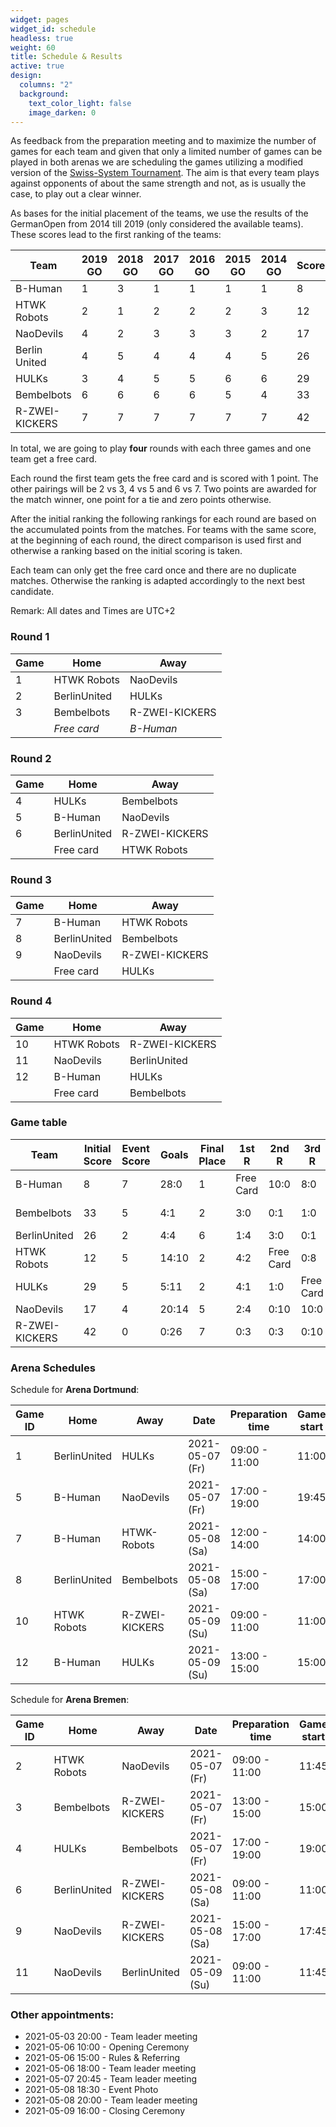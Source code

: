 ```yaml
---
widget: pages
widget_id: schedule
headless: true
weight: 60
title: Schedule & Results
active: true
design:
  columns: "2"
  background:
    text_color_light: false
    image_darken: 0
---
```

As feedback from the preparation meeting and to maximize the number of games for each team and given that only a limited number of games can be played in both arenas we are scheduling the games utilizing a modified version of the [Swiss-System Tournament](https://en.wikipedia.org/wiki/Swiss-system_tournament). The aim is that every team plays against opponents of about the same strength and not, as is usually the case, to play out a clear winner.

As bases for the initial placement of the teams, we use the results of the GermanOpen from 2014 till 2019 (only considered the available teams). These scores lead to the first ranking of the teams:

| Team           | 2019 GO | 2018 GO | 2017 GO | 2016 GO | 2015 GO | 2014 GO | Score |
| -------------- | ------- | ------- | ------- | ------- | ------- | ------- | ----- |
| B-Human        | 1       | 3       | 1       | 1       | 1       | 1       | 8     |
| HTWK Robots    | 2       | 1       | 2       | 2       | 2       | 3       | 12    |
| NaoDevils      | 4       | 2       | 3       | 3       | 3       | 2       | 17    |
| Berlin United  | 4       | 5       | 4       | 4       | 4       | 5       | 26    |
| HULKs          | 3       | 4       | 5       | 5       | 6       | 6       | 29    |
| Bembelbots     | 6       | 6       | 6       | 6       | 5       | 4       | 33    |
| R-ZWEI-KICKERS | 7       | 7       | 7       | 7       | 7       | 7       | 42    |

In total, we are going to play **four** rounds with each three games and one team get a free card.

Each round the first team gets the free card and is scored with 1 point. The other pairings will be 2 vs 3, 4 vs 5 and 6 vs 7. Two points are awarded for the match winner, one point for a tie and zero points otherwise. 

After the initial ranking the following rankings for each round are based on the accumulated points from the matches. For teams with the same score, at the beginning of each round, the direct comparison is used first and otherwise a ranking based on the initial scoring is taken. 

Each team can only get the free card once and there are no duplicate matches. Otherwise the ranking is adapted accordingly to the next best candidate.

Remark: All dates and Times are UTC+2

### Round 1

| Game | Home         | Away           |
| ---- | ------------ | -------------- |
| 1    | HTWK Robots  | NaoDevils      |
| 2    | BerlinUnited | HULKs          |
| 3    | Bembelbots   | R-ZWEI-KICKERS |
|      | *Free card*  | *B-Human*      |

### Round 2

| Game | Home         | Away           |
|------|--------------|----------------|
| 4    | HULKs        | Bembelbots     |
| 5    | B-Human      | NaoDevils      |
| 6    | BerlinUnited | R-ZWEI-KICKERS |
|      | Free card    | HTWK Robots    |

### Round 3

| Game | Home         | Away           |
|------|--------------|----------------|
| 7    | B-Human      | HTWK Robots    |
| 8    | BerlinUnited | Bembelbots     |
| 9    | NaoDevils    | R-ZWEI-KICKERS |
|      | Free card    | HULKs          |

### Round 4

| Game | Home        | Away           |
|------|-------------|----------------|
| 10   | HTWK Robots | R-ZWEI-KICKERS |
| 11   | NaoDevils   | BerlinUnited   |
| 12   | B-Human     | HULKs          |
|      | Free card   | Bembelbots     |

### Game table

| Team           | Initial Score | Event Score | Goals | Final Place | 1st R     | 2nd R     | 3rd R     | 4th R     |
|----------------|---------------|-------------|-------|-------------|-----------|-----------|-----------|-----------|
| B-Human        | 8             | 7           | 28:0  |     1        | Free Card | 10:0      | 8:0       |   10:0        |
| Bembelbots     | 33            | 5           | 4:1   |      2       | 3:0       | 0:1       | 1:0       | Free Card |
| BerlinUnited   | 26            | 2           | 4:4   |      6       | 1:4       | 3:0       | 0:1       |    0:8       |
| HTWK Robots    | 12            | 5           | 14:10  |     2        | 4:2       | Free Card | 0:8       |    10:0    |
| HULKs          | 29            | 5           | 5:11   |     2        | 4:1       | 1:0       | Free Card |   0:10      |
| NaoDevils      | 17            | 4           | 20:14 |      5       | 2:4       | 0:10      | 10:0      |   8:0        |
| R-ZWEI-KICKERS | 42            | 0           | 0:26  |     7        | 0:3       | 0:3       | 0:10      |  0:10      |

### Arena Schedules

Schedule for **Arena Dortmund**:

| Game ID | Home         | Away           | Date            | Preparation time | Game start | Result |
|---------|--------------|----------------|-----------------|------------------|------------|--------|
| 1       | BerlinUnited | HULKs          | 2021-05-07 (Fr) | 09:00 - 11:00    | 11:00      | 1:4    |
| 5       | B-Human      | NaoDevils      | 2021-05-07 (Fr) | 17:00 - 19:00    | 19:45      | 10:0   |
| 7       | B-Human      | HTWK-Robots    | 2021-05-08 (Sa) | 12:00 - 14:00    | 14:00      | 8:0    |
| 8       | BerlinUnited | Bembelbots     | 2021-05-08 (Sa) | 15:00 - 17:00    | 17:00      | 0:1    |
| 10      | HTWK Robots  | R-ZWEI-KICKERS | 2021-05-09 (Su) | 09:00 - 11:00    | 11:00      | 10:0       |
| 12      | B-Human      | HULKs          | 2021-05-09 (Su) | 13:00 - 15:00    | 15:00      |  10:0      |

Schedule for **Arena Bremen**:

| Game ID | Home         | Away           | Date            | Preparation time | Game start | Result |
|---------|--------------|----------------|-----------------|------------------|------------|--------|
| 2       | HTWK Robots  | NaoDevils      | 2021-05-07 (Fr) | 09:00 - 11:00    | 11:45      | 4:2    |
| 3       | Bembelbots   | R-ZWEI-KICKERS | 2021-05-07 (Fr) | 13:00 - 15:00    | 15:00      | 3:0    |
| 4       | HULKs        | Bembelbots     | 2021-05-07 (Fr) | 17:00 - 19:00    | 19:00      | 1:0    |
| 6       | BerlinUnited | R-ZWEI-KICKERS | 2021-05-08 (Sa) | 09:00 - 11:00    | 11:00      | 3:0    |
| 9       | NaoDevils    | R-ZWEI-KICKERS | 2021-05-08 (Sa) | 15:00 - 17:00    | 17:45      | 10:0   |
| 11      | NaoDevils    | BerlinUnited   | 2021-05-09 (Su) | 09:00 - 11:00    | 11:45      | 8:0       |


### Other appointments:

* 2021-05-03 20:00 - Team leader meeting
* 2021-05-06 10:00 - Opening Ceremony
* 2021-05-06 15:00 - Rules & Referring
* 2021-05-06 18:00 - Team leader meeting
* 2021-05-07 20:45 - Team leader meeting
* 2021-05-08 18:30 - Event Photo
* 2021-05-08 20:00 - Team leader meeting
* 2021-05-09 16:00 - Closing Ceremony